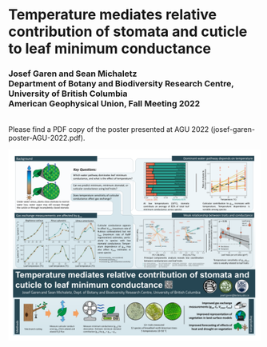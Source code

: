 # Temperature mediates relative contribution of stomata and cuticle to leaf minimum conductance
### Josef Garen and Sean Michaletz<br/>Department of Botany and Biodiversity Research Centre, University of British Columbia<br/>American Geophysical Union, Fall Meeting 2022
<br/>
Please find a PDF copy of the poster presented at AGU 2022 (josef-garen-poster-AGU-2022.pdf).

![Poster](https://github.com/garenj/AGU2022/blob/main/preview_img.png)


